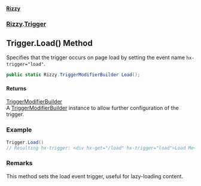 #### [Rizzy](index.md 'index')
### [Rizzy](Rizzy.md 'Rizzy').[Trigger](Rizzy.Trigger.md 'Rizzy.Trigger')

## Trigger.Load() Method

Specifies that the trigger occurs on page load by setting the event name `hx-trigger="load"`.

```csharp
public static Rizzy.TriggerModifierBuilder Load();
```

#### Returns
[TriggerModifierBuilder](Rizzy.TriggerModifierBuilder.md 'Rizzy.TriggerModifierBuilder')  
A [TriggerModifierBuilder](Rizzy.TriggerModifierBuilder.md 'Rizzy.TriggerModifierBuilder') instance to allow further configuration of the trigger.

### Example
  
```csharp  
Trigger.Load()  
// Resulting hx-trigger: <div hx-get="/load" hx-trigger="load">Load Me</div>  
```

### Remarks
This method sets the load event trigger, useful for lazy-loading content.